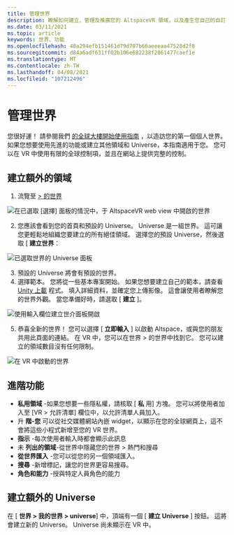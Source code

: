 ```yaml
---
title: 管理世界
description: 瞭解如何建立、管理及推廣您的 AltspaceVR 領域，以及產生您自己的自訂 universe。
ms.date: 03/11/2021
ms.topic: article
keywords: 世界、功能
ms.openlocfilehash: 48a294efb151461d79d707b66aeeeaa47528d2f8
ms.sourcegitcommit: d84a6adf631ff02b106e682238f2861477caef1e
ms.translationtype: MT
ms.contentlocale: zh-TW
ms.lasthandoff: 04/08/2021
ms.locfileid: "107212496"
---
```

# <a name="managing-worlds"></a>管理世界

您很好運！ 請參閱我們 [的全球大樓開始使用指南](world-building-getting-started.md) ，以造訪您的第一個個人世界。 如果您想要使用先進的功能或建立其他領域和 Universe，本指南適用于您。 您可以在 VR 中使用有限的全球控制項，並且在網站上提供完整的控制。

## <a name="creating-extra-worlds"></a>建立額外的領域

1. 流覽至 [> 的世界](https://account.altvr.com/worlds/my)

![在已選取 [選擇] 面板的情況中，于 AltspaceVR web view 中開啟的世界](images/manage-worlds-img-01.png)

2. 您應該會看到您的首頁和預設的 Universe。 Universe 是一組世界。 這可讓您更輕鬆地組織您要建立的所有絕佳領域。 選擇您的預設 Universe，然後選取 [ **建立世界**：

![已選取世界的 Universe 面板](images/manage-worlds-img-02.png)

3. 預設的 Universe 將會有預設的世界。
4. 選擇範本。 您將從一些基本專案開始。 如果您想要建立自己的範本，請查看 [Unity 上載](world-building-toolkit-getting-started.md) 程式。 填入詳細資料，並確定您上傳影像。 這會讓使用者瞭解您的世界外觀。 當您準備好時，請選取 [ **建立** ]。

![使用輸入欄位建立世介面板開啟](images/manage-worlds-img-03.png)

5. 恭喜全新的世界！ 您可以選擇 [ **立即輸入** ] 以啟動 Altspace，或與您的朋友共用此頁面的連結。 在 VR 中，您可以在世界 > 的世界中找到它。 您可以建立的領域數目沒有任何限制。

![在 VR 中啟動的世界](images/manage-worlds-img-04.png)

## <a name="advanced-features"></a>進階功能

* **私用領域** -如果您想要一些隱私權，請核取 [ **私** 用] 方塊。 您可以將使用者加入至 [VR > 允許清單] 欄位中，以允許清單人員加入。
* 升 **階-您** 可以從社交媒體網站內嵌 widget，以顯示在您的全球網頁上，這不會將這些小程式新增至您的 VR 世界。
* **指示** -每次使用者輸入時都會顯示此訊息
* 未 **列出的領域**-從世界中隱藏您的世界 > 熱門和搜尋
* **從世界匯入** -您可以從您的另一個領域匯入。
* **搜尋** -新增標記，讓您的世界更容易搜尋。
* **角色和能力** -授與特定人員角色的能力

## <a name="creating-extra-universes"></a>建立額外的 Universe

在 [ **世界 > 我的世界 > universe**] 中，頂端有一個 [ **建立 Universe** ] 按鈕。 這將會建立新的 Universe。 Universe 尚未顯示在 VR 中。